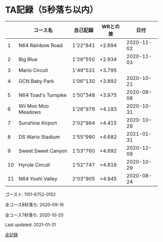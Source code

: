 # TA記録（5秒落ち以内）

||コース名|自己記録|WRとの差|日付
|--|--|--|--|--|
|1|N64 Rainbow Road|1'22"841|+2.694|2020-11-02|
|2|Big Blue|1'26"550|+2.934|2020-11-03|
|3|Mario Circuit|1'49"531|+3.795||
|4|GCN Baby Park|1'06"130|+3.892|2020-10-21|
|5|N64 Toad's Turnpike|1'50"348|+3.975|2020-09-08|
|6|Wii Moo Moo Meadows|1'28"979|+4.183|2020-10-31|
|7|Sunshine Airport|2'02"984|+4.415|2020-10-28|
|8|DS Wario Stadium|1'55"990|+4.682|2021-01-31|
|9|Sweet Sweet Canyon|1'53"760|+4.692|2020-12-09|
|10|Hyrule Circuit|1'52"747|+4.816|2020-10-29|
|11|N64 Yoshi Valley|2'03"905|+4.945|2020-08-24|

ゴースト: 1101-6752-0152

全コース8秒落ち: 2020-09-16

全コース7秒落ち: 2020-10-20

Last updated: 2021-01-31

[全記録](https://github.com/xuzijian629/xuzijian629/blob/master/ALL.md)
